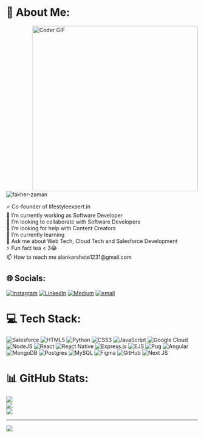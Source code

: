 # 💫 About Me:
<img align="right" alt="Coder GIF" width=435 height=auto src="https://user-images.githubusercontent.com/74038190/219923823-bf1ce878-c6b8-4faa-be07-93e6b1006521.gif" />

<p align="left"> <img src="https://komarev.com/ghpvc/?username=fakher-zaman&label=Profile%20views&color=0e75b6&style=flat" alt="fakher-zaman" /> </p>
⭐ Co-founder of lifestyleexpert.in<br>🔭 I’m currently working as Software Developer<br>👯 I’m looking to collaborate with Software Developers<br>🤝 I’m looking for help with Content Creators<br>🌱 I’m currently learning<br>💬 Ask me about Web Tech, Cloud Tech and Salesforce Development<br>⚡ Fun fact tea < 3😂<br>📫 How to reach me alankarshete1231@gmail.com


## 🌐 Socials:
[![Instagram](https://img.shields.io/badge/Instagram-%23E4405F.svg?logo=Instagram&logoColor=white)](https://instagram.com/its.me.alankar) [![LinkedIn](https://img.shields.io/badge/LinkedIn-%230077B5.svg?logo=linkedin&logoColor=white)](https://linkedin.com/in/alankarshete) [![Medium](https://img.shields.io/badge/Medium-12100E?logo=medium&logoColor=white)](https://medium.com/@alankarashete) [![email](https://img.shields.io/badge/Email-D14836?logo=gmail&logoColor=white)](mailto:alankarshete1231@gmail.com) 

# 💻 Tech Stack:
![Salesforce](https://img.shields.io/badge/Salesforce-00A1E0?style=for-the-badge&logo=Salesforce&logoColor=white
) ![HTML5](https://img.shields.io/badge/html5-%23E34F26.svg?style=for-the-badge&logo=html5&logoColor=white) ![Python](https://img.shields.io/badge/python-3670A0?style=for-the-badge&logo=python&logoColor=ffdd54) ![CSS3](https://img.shields.io/badge/css3-%231572B6.svg?style=for-the-badge&logo=css3&logoColor=white) ![JavaScript](https://img.shields.io/badge/javascript-%23323330.svg?style=for-the-badge&logo=javascript&logoColor=%23F7DF1E) ![Google Cloud](https://img.shields.io/badge/GoogleCloud-%234285F4.svg?style=for-the-badge&logo=google-cloud&logoColor=white) ![NodeJS](https://img.shields.io/badge/node.js-6DA55F?style=for-the-badge&logo=node.js&logoColor=white) ![React](https://img.shields.io/badge/react-%2320232a.svg?style=for-the-badge&logo=react&logoColor=%2361DAFB) ![React Native](https://img.shields.io/badge/react_native-%2320232a.svg?style=for-the-badge&logo=react&logoColor=%2361DAFB) ![Express.js](https://img.shields.io/badge/express.js-%23404d59.svg?style=for-the-badge&logo=express&logoColor=%2361DAFB) ![EJS](https://img.shields.io/badge/ejs-%23B4CA65.svg?style=for-the-badge&logo=ejs&logoColor=black) ![Pug](https://img.shields.io/badge/Pug-FFF?style=for-the-badge&logo=pug&logoColor=A86454) ![Angular](https://img.shields.io/badge/angular-%23DD0031.svg?style=for-the-badge&logo=angular&logoColor=white) ![MongoDB](https://img.shields.io/badge/MongoDB-%234ea94b.svg?style=for-the-badge&logo=mongodb&logoColor=white) ![Postgres](https://img.shields.io/badge/postgres-%23316192.svg?style=for-the-badge&logo=postgresql&logoColor=white) ![MySQL](https://img.shields.io/badge/mysql-4479A1.svg?style=for-the-badge&logo=mysql&logoColor=white) ![Figma](https://img.shields.io/badge/figma-%23F24E1E.svg?style=for-the-badge&logo=figma&logoColor=white) ![GitHub](https://img.shields.io/badge/github-%23121011.svg?style=for-the-badge&logo=github&logoColor=white) ![Next JS](https://img.shields.io/badge/Next-black?style=for-the-badge&logo=next.js&logoColor=white)
# 📊 GitHub Stats:
![](https://github-readme-stats.vercel.app/api?username=alankarshete&theme=dark&hide_border=false&include_all_commits=false&count_private=false)<br/>
![](https://nirzak-streak-stats.vercel.app/?user=alankarshete&theme=dark&hide_border=false)<br/>
![](https://github-readme-stats.vercel.app/api/top-langs/?username=alankarshete&theme=dark&hide_border=false&include_all_commits=false&count_private=false&layout=compact)

---
[![](https://visitcount.itsvg.in/api?id=alankarshete&icon=0&color=0)](https://visitcount.itsvg.in)


